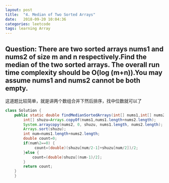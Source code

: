 ```yaml
---
layout: post
title:  "4. Median of Two Sorted Arrays"
date:   2018-09-20 10:04:36
categories: leetcode
tags: learning Array
---
```




## Question: There are two sorted arrays nums1 and nums2 of size m and n respectively.Find the median of the two sorted arrays. The overall run time complexity should be O(log (m+n)).You may assume nums1 and nums2 cannot be both empty.

这道题比较简单，就是讲两个数组合并下然后排序，找中位数就可以了

<!--more-->

```java
class Solution {
	public static double findMedianSortedArrays(int[] nums1,int[] nums2) {
		int[] shuzu=Arrays.copyOf(nums1,nums1.length+nums2.length);
		System.arraycopy(nums2, 0, shuzu, nums1.length, nums2.length);
		Arrays.sort(shuzu);
		int num=nums1.length+nums2.length;
		double count=0;
		if(num%2==0) {
			 count=(double)(shuzu[num/2-1]+shuzu[num/2])/2;
		}else {
			count=(double)shuzu[(num-1)/2];
		}
		return count;
	}
	}
```
